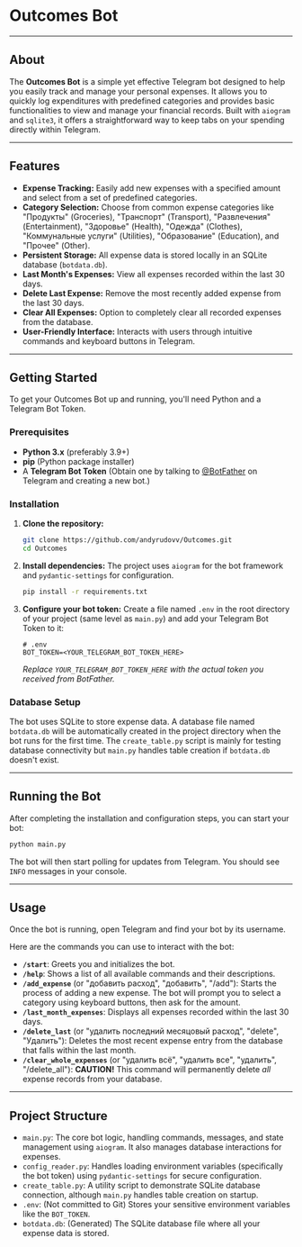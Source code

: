 
# Outcomes Bot

-----

## About

The **Outcomes Bot** is a simple yet effective Telegram bot designed to help you easily track and manage your personal expenses. It allows you to quickly log expenditures with predefined categories and provides basic functionalities to view and manage your financial records. Built with `aiogram` and `sqlite3`, it offers a straightforward way to keep tabs on your spending directly within Telegram.

-----

## Features

  * **Expense Tracking:** Easily add new expenses with a specified amount and select from a set of predefined categories.
  * **Category Selection:** Choose from common expense categories like "Продукты" (Groceries), "Транспорт" (Transport), "Развлечения" (Entertainment), "Здоровье" (Health), "Одежда" (Clothes), "Коммунальные услуги" (Utilities), "Образование" (Education), and "Прочее" (Other).
  * **Persistent Storage:** All expense data is stored locally in an SQLite database (`botdata.db`).
  * **Last Month's Expenses:** View all expenses recorded within the last 30 days.
  * **Delete Last Expense:** Remove the most recently added expense from the last 30 days.
  * **Clear All Expenses:** Option to completely clear all recorded expenses from the database.
  * **User-Friendly Interface:** Interacts with users through intuitive commands and keyboard buttons in Telegram.

-----

## Getting Started

To get your Outcomes Bot up and running, you'll need Python and a Telegram Bot Token.

### Prerequisites

  * **Python 3.x** (preferably 3.9+)
  * **pip** (Python package installer)
  * A **Telegram Bot Token** (Obtain one by talking to [@BotFather](https://t.me/BotFather) on Telegram and creating a new bot.)

### Installation

1.  **Clone the repository:**

    ```bash
    git clone https://github.com/andyrudovv/Outcomes.git
    cd Outcomes
    ```

2.  **Install dependencies:**
    The project uses `aiogram` for the bot framework and `pydantic-settings` for configuration.

    ```bash
    pip install -r requirements.txt
    ```


3.  **Configure your bot token:**
    Create a file named `.env` in the root directory of your project (same level as `main.py`) and add your Telegram Bot Token to it:

    ```env
    # .env
    BOT_TOKEN=<YOUR_TELEGRAM_BOT_TOKEN_HERE>
    ```

    *Replace `YOUR_TELEGRAM_BOT_TOKEN_HERE` with the actual token you received from BotFather.*

### Database Setup

The bot uses SQLite to store expense data. A database file named `botdata.db` will be automatically created in the project directory when the bot runs for the first time. The `create_table.py` script is mainly for testing database connectivity but `main.py` handles table creation if `botdata.db` doesn't exist.

-----

## Running the Bot

After completing the installation and configuration steps, you can start your bot:

```bash
python main.py
```

The bot will then start polling for updates from Telegram. You should see `INFO` messages in your console.

-----

## Usage

Once the bot is running, open Telegram and find your bot by its username.

Here are the commands you can use to interact with the bot:

  * **`/start`**: Greets you and initializes the bot.
  * **`/help`**: Shows a list of all available commands and their descriptions.
  * **`/add_expense`** (or "добавить расход", "добавить", "/add"): Starts the process of adding a new expense. The bot will prompt you to select a category using keyboard buttons, then ask for the amount.
  * **`/last_month_expenses`**: Displays all expenses recorded within the last 30 days.
  * **`/delete_last`** (or "удалить последний месяцовый расход", "delete", "Удалить"): Deletes the most recent expense entry from the database that falls within the last month.
  * **`/clear_whole_expenses`** (or "удалить всё", "удалить все", "удалить", "/delete\_all"): **CAUTION\!** This command will permanently delete *all* expense records from your database.

-----

## Project Structure

  * `main.py`: The core bot logic, handling commands, messages, and state management using `aiogram`. It also manages database interactions for expenses.
  * `config_reader.py`: Handles loading environment variables (specifically the bot token) using `pydantic-settings` for secure configuration.
  * `create_table.py`: A utility script to demonstrate SQLite database connection, although `main.py` handles table creation on startup.
  * `.env`: (Not committed to Git) Stores your sensitive environment variables like the `BOT_TOKEN`.
  * `botdata.db`: (Generated) The SQLite database file where all your expense data is stored.
